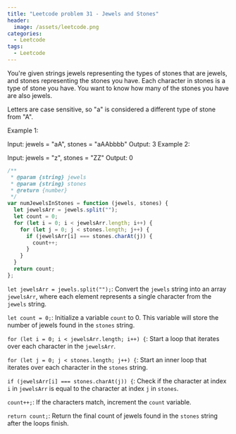 ```yaml
---
title: "Leetcode problem 31 - Jewels and Stones"
header:
  image: /assets/leetcode.png
categories:
  - Leetcode
tags:
  - Leetcode
---
```


You're given strings jewels representing the types of stones that are jewels, and stones representing the stones you have. Each character in stones is a type of stone you have. You want to know how many of the stones you have are also jewels.

Letters are case sensitive, so "a" is considered a different type of stone from "A".

Example 1:

Input: jewels = "aA", stones = "aAAbbbb"
Output: 3
Example 2:

Input: jewels = "z", stones = "ZZ"
Output: 0

```js
/**
 * @param {string} jewels
 * @param {string} stones
 * @return {number}
 */
var numJewelsInStones = function (jewels, stones) {
  let jewelsArr = jewels.split("");
  let count = 0;
  for (let i = 0; i < jewelsArr.length; i++) {
    for (let j = 0; j < stones.length; j++) {
      if (jewelsArr[i] === stones.charAt(j)) {
        count++;
      }
    }
  }
  return count;
};
```

`let jewelsArr = jewels.split("");`: Convert the `jewels` string into an array `jewelsArr`, where each element represents a single character from the `jewels` string.

`let count = 0;`: Initialize a variable `count` to 0. This variable will store the number of jewels found in the `stones` string.

`for (let i = 0; i < jewelsArr.length; i++) {`: Start a loop that iterates over each character in the `jewelsArr`.

`for (let j = 0; j < stones.length; j++) {`: Start an inner loop that iterates over each character in the `stones` string.

`if (jewelsArr[i] === stones.charAt(j)) {`: Check if the character at index `i` in `jewelsArr` is equal to the character at index `j` in `stones`.

`count++;`: If the characters match, increment the `count` variable.

`return count;`: Return the final count of jewels found in the `stones` string after the loops finish.
